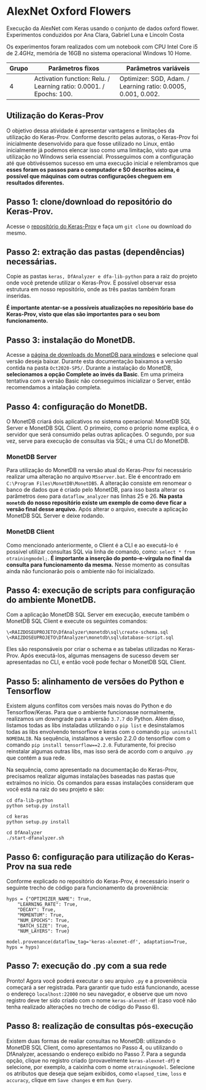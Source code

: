 # AlexNet Oxford Flowers
Execução da AlexNet com Keras usando o conjunto de dados oxford flower. Experimentos conduzidos por Ana Clara, Gabriel Luna e Lincoln Costa

Os experimentos foram realizados com um notebook com CPU Intel Core i5 de 2.4GHz, memória de 16GB no sistema operacional Windows 10 Home.

| Grupo | Parâmetros fixos | Parâmetros variáveis |
|---------|---|--------|
| 4 | Activation function: Relu. / Learning ratio: 0.0001. / Epochs: 100. | Optimizer: SGD, Adam. / Learning ratio: 0.0005, 0.001, 0.002. |

## Utilização do Keras-Prov

O objetivo dessa atividade é apresentar vantagens e limitações da utilização do Keras-Prov. Conforme descrito pelas autoras, o Keras-Prov foi inicialmente desenvolvido para que fosse utilizado no Linux, então inicialmente já podemos elencar isso como uma limitação, visto que uma utilização no Windows seria essencial. Prosseguimos com a configuração até que obtivéssemos sucesso em uma execução inicial e relembramos que **esses foram os passos para o computador e SO descritos acima, é possível que máquinas com outras configurações cheguem em resultados diferentes.**

## Passo 1: clone/download do repositório do Keras-Prov.

Acesse o [repositório do Keras-Prov](https://github.com/dbpina/keras-prov) e faça um `git clone` ou download do mesmo.

## Passo 2: extração das pastas (dependências) necessárias.

Copie as pastas `keras, DfAnalyzer e dfa-lib-python` para a raiz do projeto onde você pretende utilizar o Keras-Prov. É possível observar essa estrutura em nosso repositório, onde as três pastas também foram inseridas.

**É importante atentar-se a possíveis atualizações no repositório base do Keras-Prov, visto que elas são importantes para o seu bom funcionamento.**

## Passo 3: instalação do MonetDB.

Acesse a [página de downloads do MonetDB para windows](https://www.monetdb.org/downloads/Windows/) e selecione qual versão deseja baixar. Durante esta documentação baixamos a versão contida na pasta `Oct2020-SP5/`. Durante a instalação do MonetDB, **selecionamos a opção Complete ao invés da Basic**. Em uma primeira tentativa com a versão Basic não conseguimos inicializar o Server, então recomendamos a intalação completa.

## Passo 4: configuração do MonetDB.

O MonetDB criará dois aplicativos no sistema operacional: MonetDB SQL Server e MonetDB SQL Client. O primeiro, como o próprio nome explica, é o servidor que será consumido pelas outras aplicações. O segundo, por sua vez, serve para execução de consultas via SQL; é uma CLI do MonetDB.

### MonetDB Server

Para utilização do MonetDB na versão atual do Keras-Prov foi necessário realizar uma alteração no arquivo `M5server.bat`. Ele é encontrado em `C:\Program Files\MonetDB\MonetDB5`. A alteração consiste em renomear o banco de dados que é criado pelo MonetDB, para isso basta alterar os parâmetros `demo` para `dataflow_analyzer` nas linhas 25 e 26. **Na pasta `monetdb` do nosso repositório existe um exemplo de como deve ficar a versão final desse arquivo.** Após alterar o arquivo, execute a aplicação MonetDB SQL Server e deixe rodando.

### MonetDB Client

Como mencionado anteriormente, o Client é a CLI e ao executá-lo é possível utilizar consultas SQL via linha de comando, como: `select * from otrainingmodel;`. **É importante a inserção do ponto-e-vírgula no final da consulta para funcionamento da mesma.** Nesse momento as consultas ainda não funcionarão pois o ambiente não foi inicializado.

## Passo 4: execução de scripts para configuração do ambiente MonetDB.

Com a aplicação MonetDB SQL Server em execução, execute também o MonetDB SQL Client e execute os seguintes comandos:

```
\<RAIZDOSEUPROJETO\DfAnalyzer\monetdb\sql\create-schema.sql
\<RAIZDOSEUPROJETO\DfAnalyzer\monetdb\sql\database-script.sql
```

Eles são responsáveis por criar o schema e as tabelas utilizadas no Keras-Prov. Após executá-los, algumas mensagens de sucesso devem ser apresentadas no CLI, e então você pode fechar o MonetDB SQL Client.

## Passo 5: alinhamento de versões do Python e Tensorflow

Existem alguns conflitos com versões mais novas do Python e do Tensorflow/Keras. Para que o ambiente funcionasse normalmente, realizamos um downgrade para a versão `3.7.7` do Python. Além disso, listamos todas as libs instaladas utilizando o `pip list` e desinstalamos todas as libs envolvendo tensorflow e keras com o comando `pip uninstall NOMEDALIB`. Na sequência, instalamos a versão 2.2.0 do tensorflow com o comando `pip install tensorflow==2.2.0`. Futuramente, foi preciso reinstalar algumas outras libs, mas isso será de acordo com o arquivo `.py` que contém a sua rede.

Na sequência, como apresentado na documentação do Keras-Prov, precisamos realizar algumas instalações baseadas nas pastas que extraímos no início. Os comandos para essas instalações consideram que você está na raiz do seu projeto e são:

```
cd dfa-lib-python
python setup.py install
```

```
cd keras
python setup.py install
```

```
cd DfAnalyzer
./start-dfanalyzer.sh
```

## Passo 6: configuração para utilização do Keras-Prov na sua rede

Conforme explicado no repositório do Keras-Prov, é necessário inserir o seguinte trecho de código para funcionamento da proveniência:

```
hyps = {"OPTIMIZER_NAME": True,
    "LEARNING_RATE": True,
    "DECAY": True,
    "MOMENTUM": True,
    "NUM_EPOCHS": True,
    "BATCH_SIZE": True,
    "NUM_LAYERS": True}

model.provenance(dataflow_tag='keras-alexnet-df', adaptation=True, hyps = hyps)
```

## Passo 7: execução do .py com a sua rede

Pronto! Agora você poderá executar o seu arquivo `.py` e a proveniência começará a ser registrada. Para garantir que tudo está funcionando, acesse o endereço `localhost:22000` no seu navegador, e observe que um novo registro deve ter sido criado com o nome `keras-alexnet-df` (caso você não tenha realizado alterações no trecho de código do Passo 6).

## Passo 8: realização de consultas pós-execução

Existem duas formas de realiar consultas no MonetDB: utilizando o MonetDB SQL Client, como apresentamos no Passo 4, ou utilizando o DfAnalyzer, acessando o endereço exibido no Passo 7. Para a segunda opção, clique no registro criado (provavelmente `keras-alexnet-df`) e selecione, por exemplo, a caixinha com o nome `otrainingmodel`. Selecione os atributos que deseja que sejam exibidos, como `elapsed_time`, `loss` e `accuracy`, clique em `Save changes` e em `Run Query`.